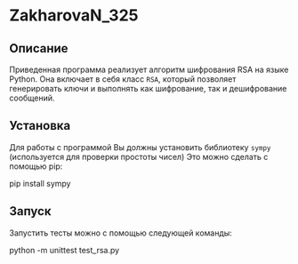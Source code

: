 # ZakharovaN_325

## Описание
Приведенная программа реализует алгоритм шифрования RSA на языке Python. Она включает в себя класс `RSA`, который позволяет генерировать ключи и выполнять как шифрование, так и дешифрование сообщений.

## Установка
Для работы с программой Вы должны установить библиотеку `sympy` (используется для проверки простоты чисел) 
Это можно сделать с помощью pip:

pip install sympy

## Запуск
Запустить тесты можно с помощью следующей команды:

python -m unittest test_rsa.py